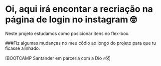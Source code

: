 # Oi, aqui irá encontar a recriação na página de login no instagram :nerd_face:

Neste projeto estudamos como posicionar itens no flex-box.

###Fiz algumas mudanças no meu códio ao longo do projeto para que tu ficasse alinhado. 

[BOOTCAMP Santander em parceria com a Dio :fire::medal_military:]
